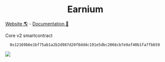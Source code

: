 <div align="center">
  <h1> Earnium </h1>
</div>
  <p>
    <a href="https://earnium.io">Website 🌎</a> - <a href="https://docs.earnium.io">Documentation 📖</a>  
  </p>
</div>
 

Core v2 smartcontract

```
  0x12169b6e1bf75ab1a2b2d987d20f8dd4c191e5dbc2066cb7e9af40b1fa7fb659
```


<img referrerpolicy="no-referrer-when-downgrade" src="https://static.scarf.sh/a.png?x-pxid=3be49a98-8805-45ca-bd15-99f5321ec235" />
